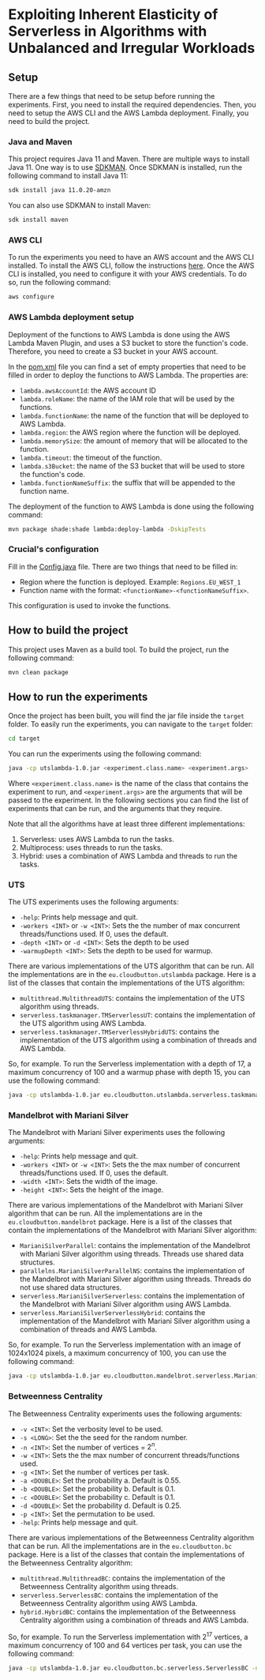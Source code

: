 # Exploiting Inherent Elasticity of Serverless in Algorithms with Unbalanced and Irregular Workloads

## Setup
There are a few things that need to be setup before running the experiments. First, you need to install the required dependencies. Then, you need to setup the AWS CLI and the AWS Lambda deployment. Finally, you need to build the project.

### Java and Maven
This project requires Java 11 and Maven. There are multiple ways to install Java 11. One way is to use [SDKMAN](https://sdkman.io/). Once SDKMAN is installed, run the following command to install Java 11:

```bash
sdk install java 11.0.20-amzn
```

You can also use SDKMAN to install Maven:

```bash
sdk install maven
```

### AWS CLI

To run the experiments you need to have an AWS account and the AWS CLI installed. To install the AWS CLI, follow the instructions [here](https://docs.aws.amazon.com/cli/latest/userguide/install-cliv2.html). Once the AWS CLI is installed, you need to configure it with your AWS credentials. To do so, run the following command:

```bash
aws configure
```

### AWS Lambda deployment setup
Deployment of the functions to AWS Lambda is done using the AWS Lambda Maven Plugin, and uses a S3 bucket to store the function's code. Therefore, you need to create a S3 bucket in your AWS account.

In the [pom.xml](pom.xml) file you can find a set of empty properties that need to be filled in order to deploy the functions to AWS Lambda. The properties are:

- `lambda.awsAccountId`: the AWS account ID
- `lambda.roleName`: the name of the IAM role that will be used by the functions.
- `lambda.functionName`: the name of the function that will be deployed to AWS Lambda.
- `lambda.region`: the AWS region where the function will be deployed.
- `lambda.memorySize`: the amount of memory that will be allocated to the function.
- `lambda.timeout`: the timeout of the function.
- `lambda.s3Bucket`: the name of the S3 bucket that will be used to store the function's code.
- `lambda.functionNameSuffix`: the suffix that will be appended to the function name.

The deployment of the function to AWS Lambda is done using the following command:

```bash
mvn package shade:shade lambda:deploy-lambda -DskipTests
```

### Crucial's configuration

Fill in the [Config.java](src/main/java/eu/cloudbutton/config/Config.java) file. There are two things that need to be filled in:

- Region where the function is deployed. Example: `Regions.EU_WEST_1`
- Function name with the format: `<functionName>-<functionNameSuffix>`. 

This configuration is used to invoke the functions. 

## How to build the project
This project uses Maven as a build tool. To build the project, run the following command:

```bash
mvn clean package
```

## How to run the experiments

Once the project has been built, you will find the jar file inside the `target` folder. To easily run the experiments, you can navigate to the `target` folder:

```bash
cd target
```

You can run the experiments using the following command:

```bash
java -cp utslambda-1.0.jar <experiment.class.name> <experiment.args>
```

Where `<experiment.class.name>` is the name of the class that contains the experiment to run, and `<experiment.args>` are the arguments that will be passed to the experiment. In the following sections you can find the list of experiments that can be run, and the arguments that they require.

Note that all the algorithms have at least three different implementations: 
1. Serverless: uses AWS Lambda to run the tasks.
2. Multiprocess: uses threads to run the tasks.
3. Hybrid: uses a combination of AWS Lambda and threads to run the tasks.

### UTS

The UTS experiments uses the following arguments:


- `-help`: Prints help message and quit.
- `-workers <INT>` or `-w <INT>`: Sets the the number of max concurrent threads/functions used. If 0, uses the  default.
- `-depth <INT>` or `-d <INT>`: Sets the depth to be used
- `-warmupDepth <INT>`: Sets the depth to be used for warmup. 

There are various implementations of the UTS algorithm that can be run. All the implementations are in the `eu.cloudbutton.utslambda` package. Here is a list of the classes that contain the implementations of the UTS algorithm:

- `multithread.MultithreadUTS`: contains the implementation of the UTS algorithm using threads.
- `serverless.taskmanager.TMServerlessUT`: contains the implementation of the UTS algorithm using AWS Lambda.
- `serverless.taskmanager.TMServerlessHybridUTS`: contains the implementation of the UTS algorithm using a combination of threads and AWS Lambda.


So, for example. To run the Serverless implementation with a depth of 17, a maximum concurrency of 100 and a warmup phase with depth 15, you can use the following command:

```bash
java -cp utslambda-1.0.jar eu.cloudbutton.utslambda.serverless.taskmanager.TMServerlessUTS -depth 17 -warmupDepth 15 -workers 100
```

### Mandelbrot with Mariani Silver

The Mandelbrot with Mariani Silver experiments uses the following arguments:

- `-help`: Prints help message and quit.
- `-workers <INT>` or `-w <INT>`: Sets the the max number of concurrent threads/functions used. If 0, uses the  default.
- `-width <INT>`: Sets the width of the image.
- `-height <INT>`: Sets the height of the image.

There are various implementations of the Mandelbrot with Mariani Silver algorithm that can be run. All the implementations are in the `eu.cloudbutton.mandelbrot` package. Here is a list of the classes that contain the implementations of the Mandelbrot with Mariani Silver algorithm:

- `MarianiSilverParallel`: contains the implementation of the Mandelbrot with Mariani Silver algorithm using threads. Threads use shared data structures.
- `parallelns.MarianiSilverParallelNS`: contains the implementation of the Mandelbrot with Mariani Silver algorithm using threads. Threads do not use shared data structures.
- `serverless.MarianiSilverServerless`: contains the implementation of the Mandelbrot with Mariani Silver algorithm using AWS Lambda.
- `serverless.MarianiSilverServerlessHybrid`: contains the implementation of the Mandelbrot with Mariani Silver algorithm using a combination of threads and AWS Lambda.

So, for example. To run the Serverless implementation with an image of 1024x1024 pixels, a maximum concurrency of 100, you can use the following command:

```bash
java -cp utslambda-1.0.jar eu.cloudbutton.mandelbrot.serverless.MarianiSilverServerless -width 1024 -height 1024 -workers 100
```


### Betweenness Centrality

The Betweenness Centrality experiments uses the following arguments:

- `-v <INT>`: Set the verbosity level to be used.
- `-s <LONG>`: Set the the seed for the random number.
- `-n <INT>`: Set the number of vertices = $2^n$.
- `-w <INT>`: Sets the the max number of concurrent threads/functions used.
- `-g <INT>`: Set the number of vertices per task.
- `-a <DOUBLE>`: Set the probability a. Default is $0.55$.
- `-b <DOUBLE>`: Set the probability b. Default is $0.1$.
- `-c <DOUBLE>`: Set the probability c. Default is $0.1$.
- `-d <DOUBLE>`: Set the probability d. Default is $0.25$.
- `-p <INT>`: Set the permutation to be used.
- `-help`: Prints help message and quit.

There are various implementations of the Betweenness Centrality algorithm that can be run. All the implementations are in the `eu.cloudbutton.bc` package. Here is a list of the classes that contain the implementations of the Betweenness Centrality algorithm:

- `multithread.MultithreadBC`: contains the implementation of the Betweenness Centrality algorithm using threads.
- `serverless.ServerlessBC`: contains the implementation of the Betweenness Centrality algorithm using AWS Lambda.
- `hybrid.HybridBC`: contains the implementation of the Betweenness Centrality algorithm using a combination of threads and AWS Lambda.

So, for example. To run the Serverless implementation with $2^{17}$ vertices, a maximum concurrency of 100 and 64 vertices per task, you can use the following command:

```bash
java -cp utslambda-1.0.jar eu.cloudbutton.bc.serverless.ServerlessBC -n 17 -w 100 -g 64
```